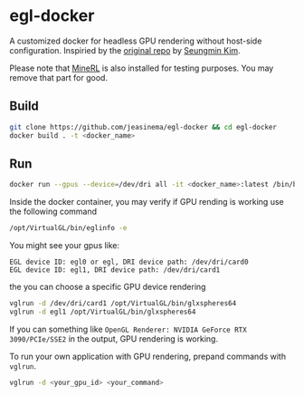 # egl-docker

A customized docker for headless GPU rendering without host-side configuration. Inspiried by the [original repo](https://github.com/ehfd/docker-nvidia-egl-desktop) by [Seungmin Kim](https://github.com/ehfd).

Please note that [MineRL](https://github.com/minerllabs/minerl) is also installed for testing purposes. You may remove that part for good.

## Build

```bash
git clone https://github.com/jeasinema/egl-docker && cd egl-docker
docker build . -t <docker_name>
```
 
## Run

```bash
docker run --gpus --device=/dev/dri all -it <docker_name>:latest /bin/bash
```

Inside the docker container, you may verify if GPU rending is working use the following command
```bash
/opt/VirtualGL/bin/eglinfo -e
```
You might see your gpus like:
```
EGL device ID: egl0 or egl, DRI device path: /dev/dri/card0
EGL device ID: egl1, DRI device path: /dev/dri/card1
```
the you can choose a specific GPU device rendering
```bash
vglrun -d /dev/dri/card1 /opt/VirtualGL/bin/glxspheres64
vglrun -d egl1 /opt/VirtualGL/bin/glxspheres64
```
If you can something like `OpenGL Renderer: NVIDIA GeForce RTX 3090/PCIe/SSE2` in the output, GPU rendering is working.

To run your own application with GPU rendering, prepand commands with `vglrun`.
```bash
vglrun -d <your_gpu_id> <your_command>
```



